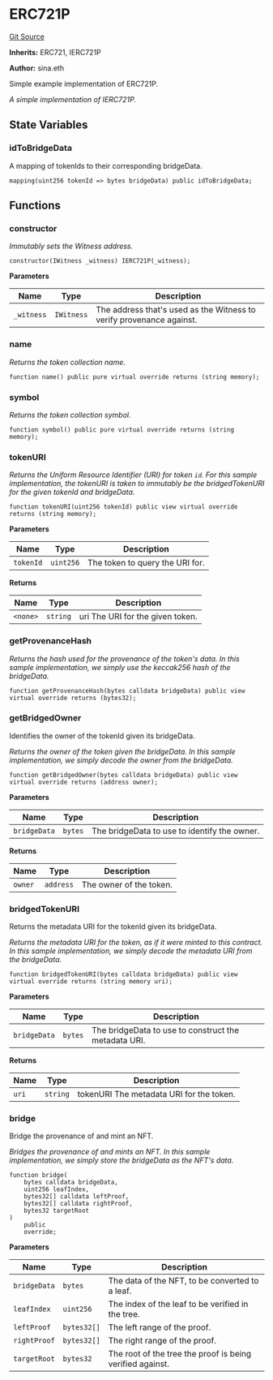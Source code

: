 # ERC721P

[Git Source](https://github.com/WitnessCo/contracts-core/blob/af068ccc3b87576f36c3315270a9f29603465e11/src/ERC721P.sol)

**Inherits:** ERC721, IERC721P

**Author:** sina.eth

Simple example implementation of ERC721P.

_A simple implementation of IERC721P._

## State Variables

### idToBridgeData

A mapping of tokenIds to their corresponding bridgeData.

```solidity
mapping(uint256 tokenId => bytes bridgeData) public idToBridgeData;
```

## Functions

### constructor

_Immutably sets the Witness address._

```solidity
constructor(IWitness _witness) IERC721P(_witness);
```

**Parameters**

| Name       | Type       | Description                                                          |
| ---------- | ---------- | -------------------------------------------------------------------- |
| `_witness` | `IWitness` | The address that's used as the Witness to verify provenance against. |

### name

_Returns the token collection name._

```solidity
function name() public pure virtual override returns (string memory);
```

### symbol

_Returns the token collection symbol._

```solidity
function symbol() public pure virtual override returns (string memory);
```

### tokenURI

_Returns the Uniform Resource Identifier (URI) for token `id`. For this sample implementation, the tokenURI is taken to
immutably be the bridgedTokenURI for the given tokenId and bridgeData._

```solidity
function tokenURI(uint256 tokenId) public view virtual override returns (string memory);
```

**Parameters**

| Name      | Type      | Description                     |
| --------- | --------- | ------------------------------- |
| `tokenId` | `uint256` | The token to query the URI for. |

**Returns**

| Name     | Type     | Description                      |
| -------- | -------- | -------------------------------- |
| `<none>` | `string` | uri The URI for the given token. |

### getProvenanceHash

_Returns the hash used for the provenance of the token's data. In this sample implementation, we simply use the
keccak256 hash of the bridgeData._

```solidity
function getProvenanceHash(bytes calldata bridgeData) public view virtual override returns (bytes32);
```

### getBridgedOwner

Identifies the owner of the tokenId given its bridgeData.

_Returns the owner of the token given the bridgeData. In this sample implementation, we simply decode the owner from the
bridgeData._

```solidity
function getBridgedOwner(bytes calldata bridgeData) public view virtual override returns (address owner);
```

**Parameters**

| Name         | Type    | Description                                  |
| ------------ | ------- | -------------------------------------------- |
| `bridgeData` | `bytes` | The bridgeData to use to identify the owner. |

**Returns**

| Name    | Type      | Description             |
| ------- | --------- | ----------------------- |
| `owner` | `address` | The owner of the token. |

### bridgedTokenURI

Returns the metadata URI for the tokenId given its bridgeData.

_Returns the metadata URI for the token, as if it were minted to this contract. In this sample implementation, we simply
decode the metadata URI from the bridgeData._

```solidity
function bridgedTokenURI(bytes calldata bridgeData) public view virtual override returns (string memory uri);
```

**Parameters**

| Name         | Type    | Description                                          |
| ------------ | ------- | ---------------------------------------------------- |
| `bridgeData` | `bytes` | The bridgeData to use to construct the metadata URI. |

**Returns**

| Name  | Type     | Description                              |
| ----- | -------- | ---------------------------------------- |
| `uri` | `string` | tokenURI The metadata URI for the token. |

### bridge

Bridge the provenance of and mint an NFT.

_Bridges the provenance of and mints an NFT. In this sample implementation, we simply store the bridgeData as the NFT's
data._

```solidity
function bridge(
    bytes calldata bridgeData,
    uint256 leafIndex,
    bytes32[] calldata leftProof,
    bytes32[] calldata rightProof,
    bytes32 targetRoot
)
    public
    override;
```

**Parameters**

| Name         | Type        | Description                                               |
| ------------ | ----------- | --------------------------------------------------------- |
| `bridgeData` | `bytes`     | The data of the NFT, to be converted to a leaf.           |
| `leafIndex`  | `uint256`   | The index of the leaf to be verified in the tree.         |
| `leftProof`  | `bytes32[]` | The left range of the proof.                              |
| `rightProof` | `bytes32[]` | The right range of the proof.                             |
| `targetRoot` | `bytes32`   | The root of the tree the proof is being verified against. |
